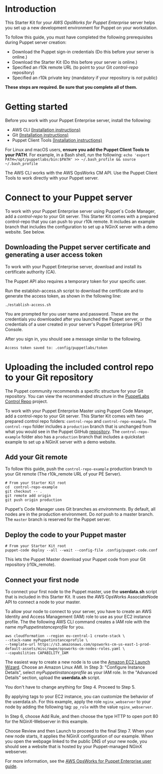 Introduction
============

This Starter Kit for your _AWS OpsWorks for Puppet Enterprise_ server helps you set up a new development environment for Puppet on your workstation.

To follow this guide, you must have completed the following prerequisites during Puppet server creation:

- Download the Puppet sign-in credentials (Do this before your server is online.)
- Download the Starter Kit (Do this before your server is online.)
- Specified an r10k remote URL (to point to your Git _control-repo_ repository)
- Specified an r10k private key (mandatory if your repository is _not_ public)

**These steps are required. Be sure that you complete all of them.**


Getting started
===============

Before you work with your Puppet Enterprise server, install the following:

- AWS CLI [(Installation instructions)](http://docs.aws.amazon.com/cli/latest/userguide/installing.html)
- Git [(Installation instructions)](https://git-scm.com/book/en/v2/Getting-Started-Installing-Git)
- Puppet Client Tools [(Installation instructions)](https://puppet.com/download-puppet-enterprise-client-tools)

For Linux and macOS users, **ensure you add the Puppet Client Tools to your PATH**. For example, in a Bash shell, run the following: `echo 'export PATH=/opt/puppetlabs/bin:$PATH' >> ~/.bash_profile && source ~/.bash_profile`

The AWS CLI works with the AWS OpsWorks CM API. Use the Puppet Client Tools to work directly with your Puppet server.


Connect to your Puppet server
=============================
To work with your Puppet Enterprise server using Puppet´s Code Manager, add a _control-repo_ to your Git server. This Starter Kit comes with a prepared control-repo that you can push to your r10k remote. It includes an example branch that includes the configuration to set up a NGinX server with a demo website. See below.

## Downloading the Puppet server certificate and generating a user access token

To work with your Puppet Enterprise server, download and install its certificate authority (CA).

The Puppet API also requires a temporary token for your specific user.

Run the establish-access.sh script to download the certificate and to generate the access token, as shown in the following line:

```
./establish-access.sh
```

You are prompted for you user name and password. These are the credentials you downloaded after you launched the Puppet server, or the credentials of a user created in your server's Puppet Enterprise (PE) Console.

After you sign in, you should see a message similar to the following.
```
Access token saved to: .config/puppetlabs/token
```

Uploading the included control repo to your Git repository
==========================================================
The Puppet community recommends a specific structure for your Git repository. You can view the recommended structure in the [PuppetLabs Control Repo](https://github.com/puppetlabs/control-repo) project.

To work with your Puppet Enterprise Master using Puppet Code Manager, add a control-repo to your Git server. This Starter Kit comes with two prepared control repo folders: `control-repo` and `control-repo-example`. The `control-repo` folder includes a `production` branch that is unchanged from what you would see in the Puppet GitHub [repository](https://github.com/puppetlabs/control-repo). The `control-repo-example` folder also has a `production` branch that includes a quickstart example to set up a NGinX server with a demo website.

## Add your Git remote
To follow this guide, push the `control-repo-example` production branch to your Git remote (The r10k_remote URL of your PE Server).

```
# From your Starter Kit root
cd  control-repo-example
git checkout -- .
git remote add origin 
git push origin production
```

Puppet's Code Manager uses Git branches as _environments_. By default, all nodes are in the production environment.
Do _not_ push to a master branch. The `master` branch is reserved for the Puppet server.

## Deploy the code to your Puppet master
```
# From your Starter Kit root
puppet-code deploy --all --wait --config-file .config/puppet-code.conf
```

This lets the Puppet Master download your Puppet code from your Git repository (r10k_remote).

## Connect your first node
To connect your first node to the Puppet master, use the **userdata.sh** script that is included in this Starter Kit. It uses the AWS OpsWorks AssociateNode API to connect a node to your master.

To allow your node to connect to your server, you have to create an AWS Identity and Access Management (IAM) role to use as your EC2 instance profile. The the following AWS CLI command creates a IAM role with the name _myPuppetinstanceprofile_ for you.

```
aws cloudformation --region eu-central-1 create-stack \
--stack-name myPuppetinstanceprofile \
--template-url https://s3.amazonaws.com/opsworks-cm-us-east-1-prod-default-assets/misc/owpe/opsworks-cm-nodes-roles.yaml \
--capabilities CAPABILITY_IAM
```

The easiest way to create a new node is to use the [Amazon EC2 Launch Wizard](http://docs.aws.amazon.com/AWSEC2/latest/UserGuide/launching-instance.html). Choose an Amazon Linux AMI. In Step 3: "Configure Instance Details", select _myPuppetinstanceprofile_ as your IAM role. In the "Advanced Details" section, upload the **userdata.sh** script.

You don't have to change anything for Step 4. Proceed to Step 5.

By applying tags to your EC2 instance, you can customize the behavior of the userdata.sh. For this example, apply the role `nginx_webserver` to your node by adding the following tag: `pp_role` with the value `nginx_webserver`.

In Step 6, choose Add Rule, and then choose the type HTTP to open port 80 for the NGinX-Webserver in this example.

Choose Review and then Launch to proceed to the final Step 7. When your new node starts, it applies the NGinX configuration of our example. When you open the webpage linked to the public DNS of your new node, you should see a website that is hosted by your Puppet-managed NGinX webserver.

For more information, see the [AWS OpsWorks for Puppet Enterprise user guide](http://docs.aws.amazon.com/opsworks/latest/userguide/opspup-unattend-assoc.html).



